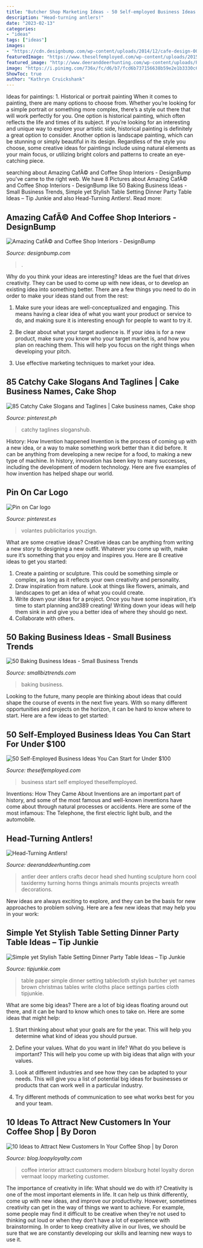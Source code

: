 ```yaml
---
title: "Butcher Shop Marketing Ideas - 50 Self-employed Business Ideas You Can Start For Under $100"
description: "Head-turning antlers!"
date: "2023-02-13"
categories:
- "ideas"
tags: ["ideas"]
images:
- "https://cdn.designbump.com/wp-content/uploads/2014/12/cafe-design-002.jpg"
featuredImage: "https://www.theselfemployed.com/wp-content/uploads/2015/02/bigt50.jpg"
featured_image: "http://www.deeranddeerhunting.com/wp-content/uploads/PeakAntlers.jpg"
image: "https://i.pinimg.com/736x/fc/d6/b7/fcd6b737156638b59e2e1b3330c66962--banner-template-flyer-template.jpg"
ShowToc: true
author: "Kathryn Cruickshank"
---
```



Ideas for paintings: 1. Historical or portrait painting
When it comes to painting, there are many options to choose from. Whether you’re looking for a simple portrait or something more complex, there’s a style out there that will work perfectly for you. One option is historical painting, which often reflects the life and times of its subject. If you’re looking for an interesting and unique way to explore your artistic side, historical painting is definitely a great option to consider. Another option is landscape painting, which can be stunning or simply beautiful in its design. Regardless of the style you choose, some creative ideas for paintings include using natural elements as your main focus, or utilizing bright colors and patterns to create an eye-catching piece.

	

		
searching about Amazing CafÃ© and Coffee Shop Interiors - DesignBump you've came to the right web. We have 8 Pictures about Amazing CafÃ© and Coffee Shop Interiors - DesignBump like 50 Baking Business Ideas - Small Business Trends, Simple yet Stylish Table Setting Dinner Party Table Ideas – Tip Junkie and also Head-Turning Antlers!. Read more:
		
    
## Amazing CafÃ© And Coffee Shop Interiors - DesignBump

<img loading=lazy src="https://cdn.designbump.com/wp-content/uploads/2014/12/cafe-design-002.jpg" onerror="this.onerror=null;this.src='https://tse2.mm.bing.net/th?id=OIP.iECkh0JVBXxpQ0iuSg1GlQHaLH&amp;pid=15.1';" alt="Amazing CafÃ© and Coffee Shop Interiors - DesignBump">

_Source: designbump.com_

>. 

	

Why do you think your ideas are interesting?
Ideas are the fuel that drives creativity. They can be used to come up with new ideas, or to develop an existing idea into something better. There are a few things you need to do in order to make your ideas stand out from the rest:
1. Make sure your ideas are well-conceptualized and engaging. This means having a clear idea of what you want your product or service to do, and making sure it is interesting enough for people to want to try it.

2. Be clear about what your target audience is. If your idea is for a new product, make sure you know who your target market is, and how you plan on reaching them. This will help you focus on the right things when developing your pitch.

3. Use effective marketing techniques to market your idea.

    
## 85 Catchy Cake Slogans And Taglines | Cake Business Names, Cake Shop

<img loading=lazy src="https://i.pinimg.com/736x/c1/a7/43/c1a743cc6c646cfd1a8a6e83d99ec314.jpg" onerror="this.onerror=null;this.src='https://tse3.mm.bing.net/th?id=OIP.euJlcFrNje76f8sqFoj-2AHaLD&amp;pid=15.1';" alt="85 Catchy Cake Slogans and Taglines | Cake business names, Cake shop">

_Source: pinterest.ph_

>catchy taglines sloganshub. 

	

History: How Invention happened
Invention is the process of coming up with a new idea, or a way to make something work better than it did before. It can be anything from developing a new recipe for a food, to making a new type of machine. In history, innovation has been key to many successes, including the development of modern technology. Here are five examples of how invention has helped shape our world.

    
## Pin On Car Logo

<img loading=lazy src="https://i.pinimg.com/736x/fc/d6/b7/fcd6b737156638b59e2e1b3330c66962--banner-template-flyer-template.jpg" onerror="this.onerror=null;this.src='https://tse3.mm.bing.net/th?id=OIP.aRcQFgStG_Nc0ekv_S5LLwHaKg&amp;pid=15.1';" alt="Pin on Car logo">

_Source: pinterest.es_

>volantes publicitarios youzign. 

	

What are some creative ideas?
Creative ideas can be anything from writing a new story to designing a new outfit. Whatever you come up with, make sure it’s something that you enjoy and inspires you. Here are 8 creative ideas to get you started: 
1) Create a painting or sculpture. This could be something simple or complex, as long as it reflects your own creativity and personality. 
2) Draw inspiration from nature. Look at things like flowers, animals, and landscapes to get an idea of what you could create. 
3) Write down your ideas for a project. Once you have some inspiration, it’s time to start planning and389 creating! Writing down your ideas will help them sink in and give you a better idea of where they should go next. 
4) Collaborate with others.

    
## 50 Baking Business Ideas - Small Business Trends

<img loading=lazy src="http://smallbiztrends.com/wp-content/uploads/2017/04/shutterstock_440667025.jpg" onerror="this.onerror=null;this.src='https://tse1.mm.bing.net/th?id=OIP.fm1ipPjoC3NiqmBrwLzuXgHaEJ&amp;pid=15.1';" alt="50 Baking Business Ideas - Small Business Trends">

_Source: smallbiztrends.com_

>baking business. 

	

Looking to the future, many people are thinking about ideas that could shape the course of events in the next five years. With so many different opportunities and projects on the horizon, it can be hard to know where to start. Here are a few ideas to get started: 

    
## 50 Self-Employed Business Ideas You Can Start For Under $100

<img loading=lazy src="https://www.theselfemployed.com/wp-content/uploads/2015/02/bigt50.jpg" onerror="this.onerror=null;this.src='https://tse1.mm.bing.net/th?id=OIP.enm9h6jG_FErUyzpCpZ1SgHaEc&amp;pid=15.1';" alt="50 Self-Employed Business Ideas You Can Start for Under $100">

_Source: theselfemployed.com_

>business start self employed theselfemployed. 

	

Inventions: How They Came About
Inventions are an important part of history, and some of the most famous and well-known inventions have come about through natural processes or accidents. Here are some of the most infamous: The Telephone, the first electric light bulb, and the automobile.

    
## Head-Turning Antlers!

<img loading=lazy src="http://www.deeranddeerhunting.com/wp-content/uploads/PeakAntlers.jpg" onerror="this.onerror=null;this.src='https://tse2.mm.bing.net/th?id=OIP.GTkhpSjVS8Q3_SEXNL4ZBwHaLH&amp;pid=15.1';" alt="Head-Turning Antlers!">

_Source: deeranddeerhunting.com_

>antler deer antlers crafts decor head shed hunting sculpture horn cool taxidermy turning horns things animals mounts projects wreath decorations. 

	

New ideas are always exciting to explore, and they can be the basis for new approaches to problem solving. Here are a few new ideas that may help you in your work: 

    
## Simple Yet Stylish Table Setting Dinner Party Table Ideas – Tip Junkie

<img loading=lazy src="https://tipjunkie.com/wp-content/uploads/decorate-thumbs/simple-yet-stylish-table-setting-dinner-party-table-ideas.jpg" onerror="this.onerror=null;this.src='https://tse3.mm.bing.net/th?id=OIP.J5mZtr3-xG6354tqU4Pp5QAAAA&amp;pid=15.1';" alt="Simple yet Stylish Table Setting Dinner Party Table Ideas – Tip Junkie">

_Source: tipjunkie.com_

>table paper simple dinner setting tablecloth stylish butcher yet names brown christmas tables write cloths place settings parties cloth tipjunkie. 

	

What are some big ideas?
There are a lot of big ideas floating around out there, and it can be hard to know which ones to take on. Here are some ideas that might help:
1. Start thinking about what your goals are for the year. This will help you determine what kind of ideas you should pursue.

2. Define your values. What do you want in life? What do you believe is important? This will help you come up with big ideas that align with your values.

3. Look at different industries and see how they can be adapted to your needs. This will give you a list of potential big ideas for businesses or products that can work well in a particular industry.

4. Try different methods of communication to see what works best for you and your team.

    
## 10 Ideas To Attract New Customers In Your Coffee Shop | By Doron

<img loading=lazy src="https://miro.medium.com/max/1200/1*lOMXPP4Q1o5zu0VZEGr2sg.jpeg" onerror="this.onerror=null;this.src='https://tse1.mm.bing.net/th?id=OIP.jirddU8ZfJlmISIDbarMMgHaKY&amp;pid=15.1';" alt="10 Ideas to Attract New Customers In Your Coffee Shop | by Doron">

_Source: blog.loopyloyalty.com_

>coffee interior attract customers modern bloxburg hotel loyalty doron vermaat loopy marketing customer. 

	

The importance of creativity in life: What should we do with it?
Creativity is one of the most important elements in life. It can help us think differently, come up with new ideas, and improve our productivity. However, sometimes creativity can get in the way of things we want to achieve. For example, some people may find it difficult to be creative when they're not used to thinking out loud or when they don't have a lot of experience with brainstorming. In order to keep creativity alive in our lives, we should be sure that we are constantly developing our skills and learning new ways to use it.

